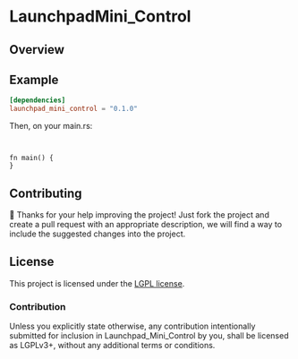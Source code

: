 # LaunchpadMini_Control

## Overview

## Example

```toml
[dependencies]
launchpad_mini_control = "0.1.0"
```
Then, on your main.rs:

```rust,no_run


fn main() {
}
```

## Contributing

:balloon: Thanks for your help improving the project! Just fork the project and create a pull request
with an appropriate description, we will find a way to include the suggested changes into the project.

## License

This project is licensed under the [LGPL license].

[LGPL license]: https://github.com/lhpt2/launchpad_mini_control/blob/master/COPYING.LESSER

### Contribution

Unless you explicitly state otherwise, any contribution intentionally submitted
for inclusion in Launchpad_Mini_Control by you, shall be licensed as LGPLv3+, without any additional
terms or conditions.

